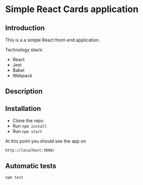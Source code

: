 # Simple React Cards application

## Introduction

This is a a simple React front-end application. 

Technology stack:

* React
* Jest
* Babel
* Webpack


## Description

## Installation

* Clone the repo
* Run `npm install`
* Run `npm start`

At this point you should see the app on

```
http://localhost:3000/
```

## Automatic tests

```
npm test
```
